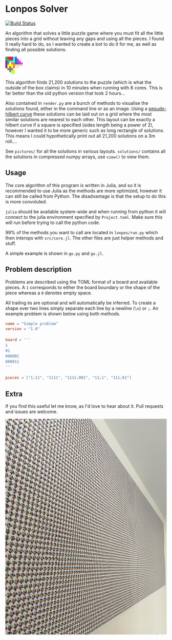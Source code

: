 # Lonpos Solver

[![Build Status](https://github.com/jrzingel/Lonpos/actions/workflows/CI.yml/badge.svg?branch=master)](https://github.com/jrzingel/lonpos/actions/workflows/CI.yml?query=branch%3Amaster)

An algorithm that solves a little puzzle game where you must fit all the little pieces into a grid without
leaving any gaps and using all the pieces. I found it really hard to do, so I wanted to create a bot to do it for me,
as well as finding all possible solutions.

![my favourite solution](pictures/single.png)

This algorithm finds 21,200 solutions to the puzzle (which is what the outside of the box claims) in 10 minutes when running with 8 cores. This is far better than the old python version that took 2 hours...

Also contained in `render.py` are a bunch of methods to visualise the solutions found, either in the command line or as an image.
Using a [pesudo-hilbert curve](https://gist.github.com/vobenhen/c4455327589094c277e16641d6f4b7ab) these solutions can be laid
out on a grid where the most similar solutions are nearest to each other. This layout can be exactly a hilbert curve if a square is specified (sides length being a power of 2),
however I wanted it to be more generic such as long rectangle of solutions. This means I could hypothetically print out all 21,200 solutions on a 3m roll.... 

See `pictures/` for all the solutions in various layouts. `solutions/` contains all the solutions in compressed numpy arrays, use `view()` to view them.

## Usage
The core algorithm of this program is written in Julia, and so it is recommended to use Julia as the methods are more optimized, however it can still be called from Python. The disadvantage is that the setup to do this is more convoluted. 

`julia` should be available system-wide and when running from python it will connect to the julia environment specified by `Project.toml`. Make sure this will run before trying to call the python code.

99% of the methods you want to call are located in `lonpos/run.py` which then interops with `src/core.jl`. The other files are just helper methods and stuff.

A simple example is shown in `go.py` and `go.jl`.

## Problem description
Problems are described using the TOML format of a board and available pieces. A `1` corresponds to either the board boundary or the shape of the piece whereas a `0` denotes empty space.

All trailing `0`s are optional and will automatically be inferred. To create a shape over two lines simply separate each line by a newline (`\n`) or `;`. An example problem is shown below using both methods.

```TOML
name = "Simple problem"
version = "1.0"

board = '''
1
01
000001
000011
'''

pieces = ["1;11", "1111", "1111;001", "11;1", "111;01"]
```

## Extra
If you find this useful let me know, as I'd love to hear about it. Pull requests and issues are welcome.

![all solutions printed](pictures/printed.jpg)
